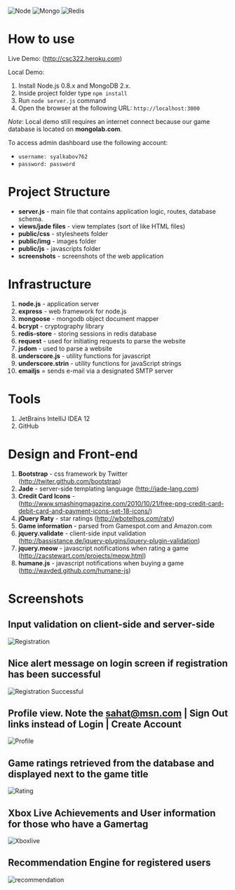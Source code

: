 ![Node](http://upload.wikimedia.org/wikipedia/en/a/a7/Nodejs_logo_light.png)
![Mongo](http://www.mongodb.org/download/attachments/132305/logo-mongodb-onwhite.png)
![Redis](http://redis.io/images/redis-300dpi.png)

How to use
==========

Live Demo: (http://csc322.heroku.com)

Local Demo:

1. Install Node.js 0.8.x and MongoDB 2.x.
2. Inside project folder type `npm install`
3. Run `node server.js` command
4. Open the browser at the following URL: `http://localhost:3000`

*Note*: Local demo still requires an internet connect because our game database is located on **mongolab.com**.

To access admin dashboard use the following account:

- `username: syalkabov762`
- `password: password`

Project Structure
=================

- **server.js** - main file that contains application logic, routes, database schema.
- **views/jade files** - view templates (sort of like HTML files)
- **public/css** - stylesheets folder
- **public/img** - images folder
- **public/js** - javascripts folder
- **screenshots** - screenshots of the web application


Infrastructure
==============
1. **node.js** - application server
2. **express** - web framework for node.js
3. **mongoose** - mongodb object document mapper
4. **bcrypt** - cryptography library
5. **redis-store** - storing sessions in redis database
6. **request** - used for initiating requests to parse the website
7. **jsdom** - used to parse a website
8. **underscore.js** - utility functions for javascript
9. **underscore.strin** - utility functions for javaScript strings
10. **emailjs** = sends e-mail via a designated SMTP server

Tools
=====
1. JetBrains IntelliJ IDEA 12
2. GitHub

Design and Front-end
======================
1. **Bootstrap** - css framework by Twitter (http://twiter.github.com/bootstrap)
2. **Jade** - server-side templating language (http://jade-lang.com)
4. **Credit Card Icons** - (http://www.smashingmagazine.com/2010/10/21/free-png-credit-card-debit-card-and-payment-icons-set-18-icons/)
5. **jQuery Raty** - star ratings (http://wbotelhos.com/raty)
6. **Game information** - parsed from Gamespot.com and Amazon.com
7. **jquery.validate** - client-side input validation (http://bassistance.de/jquery-plugins/jquery-plugin-validation)
8. **jquery.meow** - javascript notifications when rating a game (http://zacstewart.com/projects/meow.html)
9. **humane.js** - javascript notifications when buying a game (http://wavded.github.com/humane-js)


Screenshots
===========

Input validation on client-side and server-side
---

![Registration](https://raw.github.com/sahat/csc322/master/screenshots/register.png)

Nice alert message on login screen if registration has been successful
---

![Registration Successful](https://raw.github.com/sahat/csc322/master/screenshots/registration_successful.png)

Profile view. Note the sahat@msn.com | Sign Out links instead of Login | Create Account
---

![Profile](https://raw.github.com/sahat/csc322/master/screenshots/profile.png)

Game ratings retrieved from the database and displayed next to the game title
---

![Rating](https://raw.github.com/sahat/csc322/master/screenshots/ratings.png)

Xbox Live Achievements and User information for those who have a Gamertag
----

![Xboxlive](https://raw.github.com/sahat/csc322/master/screenshots/xbox-live.png)

Recommendation Engine for registered users
--------
![recommendation](https://raw.github.com/sahat/csc322/master/screenshots/top6.png)
